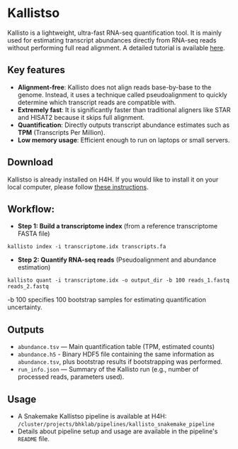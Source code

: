 # Kallistso

Kallisto is a lightweight, ultra-fast RNA-seq quantification tool.
It is mainly used for estimating transcript abundances directly from RNA-seq reads without performing full read alignment.
A detailed tutorial is available [here](https://pachterlab.github.io/kallisto/starting).

## Key features
 - **Alignment-free**:
Kallisto does not align reads base-by-base to the genome.
Instead, it uses a technique called pseudoalignment to quickly determine which transcript reads are compatible with.
 - **Extremely fast**:
It is significantly faster than traditional aligners like STAR and HISAT2 because it skips full alignment.
 - **Quantification**:
Directly outputs transcript abundance estimates such as **TPM** (Transcripts Per Million).
 - **Low memory usage**:
Efficient enough to run on laptops or small servers.

## Download
Kallistso is already installed on H4H. 
If you would like to install it on your local computer, please follow [these instructions](https://pachterlab.github.io/kallisto/download). 

## Workflow:
 - **Step 1: Build a transcriptome index** (from a reference transcriptome FASTA file)
```
kallisto index -i transcriptome.idx transcripts.fa
```
 - **Step 2: Quantify RNA-seq reads** (Pseudoalignment and abundance estimation)
```
kallisto quant -i transcriptome.idx -o output_dir -b 100 reads_1.fastq reads_2.fastq
```
-b 100 specifies 100 bootstrap samples for estimating quantification uncertainty.

## Outputs
 - `abundance.tsv` — Main quantification table (TPM, estimated counts)
 - `abundance.h5` - Binary HDF5 file containing the same information as `abundance.tsv`, plus bootstrap results if bootstrapping was performed.
 - `run_info.json` — Summary of the Kallisto run (e.g., number of processed reads, parameters used).


## Usage
 - A Snakemake Kallistso pipeline is available at H4H: `/cluster/projects/bhklab/pipelines/kallisto_snakemake_pipeline`
 - Details about pipeline setup and usage are available in the pipeline's `README` file. 
